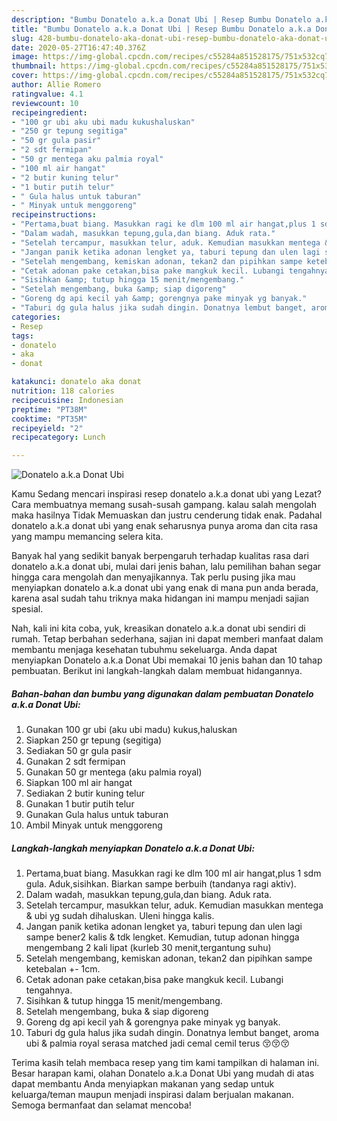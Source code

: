 ```yaml
---
description: "Bumbu Donatelo a.k.a Donat Ubi | Resep Bumbu Donatelo a.k.a Donat Ubi Yang Lezat"
title: "Bumbu Donatelo a.k.a Donat Ubi | Resep Bumbu Donatelo a.k.a Donat Ubi Yang Lezat"
slug: 428-bumbu-donatelo-aka-donat-ubi-resep-bumbu-donatelo-aka-donat-ubi-yang-lezat
date: 2020-05-27T16:47:40.376Z
image: https://img-global.cpcdn.com/recipes/c55284a851528175/751x532cq70/donatelo-aka-donat-ubi-foto-resep-utama.jpg
thumbnail: https://img-global.cpcdn.com/recipes/c55284a851528175/751x532cq70/donatelo-aka-donat-ubi-foto-resep-utama.jpg
cover: https://img-global.cpcdn.com/recipes/c55284a851528175/751x532cq70/donatelo-aka-donat-ubi-foto-resep-utama.jpg
author: Allie Romero
ratingvalue: 4.1
reviewcount: 10
recipeingredient:
- "100 gr ubi aku ubi madu kukushaluskan"
- "250 gr tepung segitiga"
- "50 gr gula pasir"
- "2 sdt fermipan"
- "50 gr mentega aku palmia royal"
- "100 ml air hangat"
- "2 butir kuning telur"
- "1 butir putih telur"
- " Gula halus untuk taburan"
- " Minyak untuk menggoreng"
recipeinstructions:
- "Pertama,buat biang. Masukkan ragi ke dlm 100 ml air hangat,plus 1 sdm gula. Aduk,sisihkan. Biarkan sampe berbuih (tandanya ragi aktiv)."
- "Dalam wadah, masukkan tepung,gula,dan biang. Aduk rata."
- "Setelah tercampur, masukkan telur, aduk. Kemudian masukkan mentega &amp; ubi yg sudah dihaluskan. Uleni hingga kalis."
- "Jangan panik ketika adonan lengket ya, taburi tepung dan ulen lagi sampe bener2 kalis &amp; tdk lengket. Kemudian, tutup adonan hingga mengembang 2 kali lipat (kurleb 30 menit,tergantung suhu)"
- "Setelah mengembang, kemiskan adonan, tekan2 dan pipihkan sampe ketebalan +- 1cm."
- "Cetak adonan pake cetakan,bisa pake mangkuk kecil. Lubangi tengahnya."
- "Sisihkan &amp; tutup hingga 15 menit/mengembang."
- "Setelah mengembang, buka &amp; siap digoreng"
- "Goreng dg api kecil yah &amp; gorengnya pake minyak yg banyak."
- "Taburi dg gula halus jika sudah dingin. Donatnya lembut banget, aroma ubi &amp; palmia royal serasa matched jadi cemal cemil terus 😚😚😚"
categories:
- Resep
tags:
- donatelo
- aka
- donat

katakunci: donatelo aka donat 
nutrition: 118 calories
recipecuisine: Indonesian
preptime: "PT38M"
cooktime: "PT35M"
recipeyield: "2"
recipecategory: Lunch

---
```



![Donatelo a.k.a Donat Ubi](https://img-global.cpcdn.com/recipes/c55284a851528175/751x532cq70/donatelo-aka-donat-ubi-foto-resep-utama.jpg)

Kamu Sedang mencari inspirasi resep donatelo a.k.a donat ubi yang Lezat? Cara membuatnya memang susah-susah gampang. kalau salah mengolah maka hasilnya Tidak Memuaskan dan justru cenderung tidak enak. Padahal donatelo a.k.a donat ubi yang enak seharusnya punya aroma dan cita rasa yang mampu memancing selera kita.



Banyak hal yang sedikit banyak berpengaruh terhadap kualitas rasa dari donatelo a.k.a donat ubi, mulai dari jenis bahan, lalu pemilihan bahan segar hingga cara mengolah dan menyajikannya. Tak perlu pusing jika mau menyiapkan donatelo a.k.a donat ubi yang enak di mana pun anda berada, karena asal sudah tahu triknya maka hidangan ini mampu menjadi sajian spesial.


Nah, kali ini kita coba, yuk, kreasikan donatelo a.k.a donat ubi sendiri di rumah. Tetap berbahan sederhana, sajian ini dapat memberi manfaat dalam membantu menjaga kesehatan tubuhmu sekeluarga. Anda dapat menyiapkan Donatelo a.k.a Donat Ubi memakai 10 jenis bahan dan 10 tahap pembuatan. Berikut ini langkah-langkah dalam membuat hidangannya.

<!--inarticleads1-->

##### Bahan-bahan dan bumbu yang digunakan dalam pembuatan Donatelo a.k.a Donat Ubi:

1. Gunakan 100 gr ubi (aku ubi madu) kukus,haluskan
1. Siapkan 250 gr tepung (segitiga)
1. Sediakan 50 gr gula pasir
1. Gunakan 2 sdt fermipan
1. Gunakan 50 gr mentega (aku palmia royal)
1. Siapkan 100 ml air hangat
1. Sediakan 2 butir kuning telur
1. Gunakan 1 butir putih telur
1. Gunakan  Gula halus untuk taburan
1. Ambil  Minyak untuk menggoreng




<!--inarticleads2-->

##### Langkah-langkah menyiapkan Donatelo a.k.a Donat Ubi:

1. Pertama,buat biang. Masukkan ragi ke dlm 100 ml air hangat,plus 1 sdm gula. Aduk,sisihkan. Biarkan sampe berbuih (tandanya ragi aktiv).
1. Dalam wadah, masukkan tepung,gula,dan biang. Aduk rata.
1. Setelah tercampur, masukkan telur, aduk. Kemudian masukkan mentega &amp; ubi yg sudah dihaluskan. Uleni hingga kalis.
1. Jangan panik ketika adonan lengket ya, taburi tepung dan ulen lagi sampe bener2 kalis &amp; tdk lengket. Kemudian, tutup adonan hingga mengembang 2 kali lipat (kurleb 30 menit,tergantung suhu)
1. Setelah mengembang, kemiskan adonan, tekan2 dan pipihkan sampe ketebalan +- 1cm.
1. Cetak adonan pake cetakan,bisa pake mangkuk kecil. Lubangi tengahnya.
1. Sisihkan &amp; tutup hingga 15 menit/mengembang.
1. Setelah mengembang, buka &amp; siap digoreng
1. Goreng dg api kecil yah &amp; gorengnya pake minyak yg banyak.
1. Taburi dg gula halus jika sudah dingin. Donatnya lembut banget, aroma ubi &amp; palmia royal serasa matched jadi cemal cemil terus 😚😚😚




Terima kasih telah membaca resep yang tim kami tampilkan di halaman ini. Besar harapan kami, olahan Donatelo a.k.a Donat Ubi yang mudah di atas dapat membantu Anda menyiapkan makanan yang sedap untuk keluarga/teman maupun menjadi inspirasi dalam berjualan makanan. Semoga bermanfaat dan selamat mencoba!
